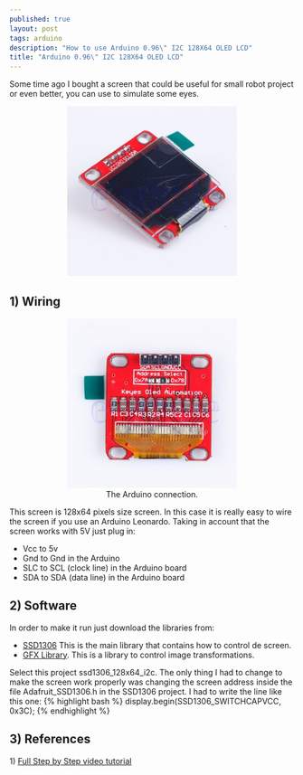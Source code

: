 ```yaml
---
published: true
layout: post
tags: arduino
description: "How to use Arduino 0.96\" I2C 128X64 OLED LCD"
title: "Arduino 0.96\" I2C 128X64 OLED LCD"
---
```



Some time ago I bought a screen that could be useful for small robot project or even better, you can use to simulate some eyes.

<center><img class="alignnone" src="/images/lcdScreenFront.jpg"/></center>

<!-- more -->

<h2>1) Wiring</h2>
<center><figure><a href="/images/lcdScreenBottom.jpg"><img src="/images/lcdScreenBottom.jpg"></a><figcaption>The Arduino connection.</figcaption></figure></center>
This screen is 128x64 pixels size screen. In this case it is really easy to wire the screen if you use an Arduino Leonardo. Taking in account that the screen works with 5V just plug in:
<ul>
	<li>Vcc to 5v</li>
	<li>Gnd to Gnd in the Arduino</li>
	<li>SLC to SCL (clock line) in the Arduino board</li>
	<li>SDA to SDA (data line) in the Arduino board</li>
</ul>
<h2>2) Software</h2>
In order to make it run just download the libraries from:
<ul>
	<li><a href="https://github.com/adafruit/Adafruit_SSD1306" target="_blank">SSD1306</a> This is the main library that contains how to control de screen.</li>
	<li><a href="https://github.com/adafruit/Adafruit-GFX-Library" target="_blank">GFX Library</a>. This is a library to control image transformations.</li>
</ul>
Select this project ssd1306_128x64_i2c. The only thing I had to change to make the screen work properly was changing the screen address inside the file Adafruit_SSD1306.h in the SSD1306 project. I had to write the line like this one:
{% highlight bash %}
display.begin(SSD1306_SWITCHCAPVCC, 0x3C);
{% endhighlight %}

<h2>3) References</h2>
1) <a href="https://www.youtube.com/watch?v=VEZGn0zYHiE" target="_blank">Full Step by Step video tutorial</a>
